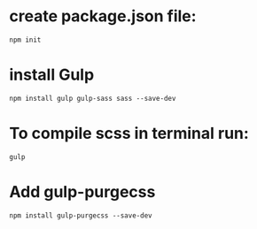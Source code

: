 # create package.json file:
    npm init

# install Gulp
    npm install gulp gulp-sass sass --save-dev

# To compile scss in terminal run:
    gulp

# Add gulp-purgecss
    npm install gulp-purgecss --save-dev